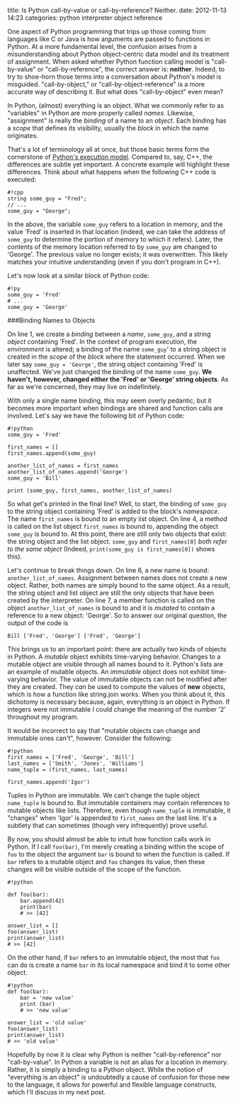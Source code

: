 title: Is Python call-by-value or call-by-reference? Neither.
date: 2012-11-13 14:23
categories: python interpreter object reference


One aspect of Python programming that trips up those coming from languages like C or Java is how arguments are passed to functions in Python. At a more fundamental level, the confusion arises from a misunderstanding about Python object-centric data model and its treatment of assignment. When asked whether Python function calling model is "call-by-value" or "call-by-reference", the correct answer is: **neither**. Indeed, to try to shoe-horn those terms into a conversation about Python's model is misguided. "call-by-object," or "call-by-object-reference" is a more accurate way of describing it. But what does "call-by-object" even mean?
<!--more-->

In Python, (almost) everything is an object. What we commonly refer to as "variables" in Python are more properly called *names*. Likewise, "assignment" is really the *binding* of a name to an *object*. Each binding has a *scope* that defines its visibility, usually the *block* in which the name originates.

That's a lot of terminology all at once, but those basic terms form the cornerstone of [Python's execution model](http://docs.python.org/3/reference/executionmodel.html). Compared to, say, C++, the differences are subtle yet important. A concrete example will highlight these differences. Think about what happens when the following C++ code is executed:

    #!cpp
    string some_guy = "Fred";
    // ...
    some_guy = "George";

In the above, the variable `some_guy` refers to a location in memory, and the value 'Fred' is inserted in that location (indeed, we can take the address of `some_guy` to determine the portion of memory to which it refers). Later, the contents of the memory location referred to by `some_guy` are changed to 'George'. The previous value no longer exists; it was overwritten. This likely matches your intuitive understanding (even if you don't program in C++).

Let's now look at a similar block of Python code:

    #!py
    some_guy = 'Fred'
    # ...
    some_guy = 'George'

###Binding Names to Objects

On line 1, we create a *binding* between a *name*, `some_guy`, and a string *object* containing 'Fred'. In the context of program execution, the *environment* is altered; a binding of the name `some_guy`' to a string object is created in the *scope* of the *block* where the statement occurred. When we later say `some_guy = 'George'`, the string object containing 'Fred' is unaffected. We've just changed the binding of the name `some_guy`. **We haven't, however, changed either the 'Fred' or 'George' string objects**. As far as we're concerned, they may live on indefinitely.

With only a single name binding, this may seem overly pedantic, but it becomes more important when bindings are shared and function calls are involved. Let's say we have the following bit of Python code:

    #!python
    some_guy = 'Fred'

    first_names = []
    first_names.append(some_guy)

    another_list_of_names = first_names
    another_list_of_names.append('George')
    some_guy = 'Bill'

    print (some_guy, first_names, another_list_of_names)

So what get's printed in the final line? Well, to start, the binding of `some_guy` to the string object containing 'Fred' is added to the block's *namespace*. The name `first_names` is bound to an empty list object. On line 4, a method is called on the list object `first_names` is bound to, appending the object `some_guy` is bound to. At this point, there are still only two objects that exist: the string object and the list object. `some_guy` and `first_names[0]` *both refer to the same object* (Indeed, `print(some_guy is first_names[0])` shows this).

Let's continue to break things down. On line 6, a new name is bound: `another_list_of_names`. Assignment between names does not create a new object. Rather, both names are simply bound to the same object. As a result, the string object and list object are still the only objects that have been created by the interpreter. On line 7, a member function is called on the object `another_list_of_names` is bound to and it is *mutated* to contain a reference to a new object: 'George'. So to answer our original question, the output of the code is 

    Bill ['Fred', 'George'] ['Fred', 'George']

This brings us to an important point: there are actually two kinds of objects in Python. A *mutable* object exhibits time-varying behavior. Changes to a mutable object are visible through all names bound to it. Python's lists are an example of mutable objects. An *immutable* object does not exhibit time-varying behavior. The value of immutable objects can not be modified after they are created. They *can* be used to compute the values of **new** objects, which is how a function like string.join works. When you think about it, this dichotomy is necessary because, again, everything is an object in Python. If integers were not immutable I could change the meaning of the number '2' throughout my program.

It would be incorrect to say that "mutable objects can change and immutable ones can't", however. Consider the following:

    #!python
    first_names = ['Fred', 'George', 'Bill']
    last_names = ['Smith', 'Jones', 'Williams']
    name_tuple = (first_names, last_names)

    first_names.append('Igor')

Tuples in Python are immutable. We can't change the tuple object `name_tuple` is bound to. But immutable containers may contain references to mutable objects like lists. Therefore, even though `name_tuple` is immutable, it "changes" when 'Igor' is appended to `first_names` on the last line. It's a subtlety that can sometimes (though very infrequently) prove useful.

By now, you should almost be able to intuit how function calls work in Python. If I call `foo(bar)`, I'm merely creating a binding within the scope of `foo` to the object the argument `bar` is bound to when the function is called. If `bar` refers to a mutable object and `foo` changes its value, then these changes will be visible outside of the scope of the function.

    #!python

    def foo(bar):
        bar.append(42)
        print(bar)
        # >> [42]

    answer_list = []
    foo(answer_list)
    print(answer_list)
    # >> [42]

On the other hand, if `bar` refers to an immutable object, the most that `foo` can do is create a name `bar` in its local namespace and bind it to some other object.

    #!python
    def foo(bar):
        bar = 'new value'
        print (bar)
        # >> 'new value'

    answer_list = 'old value'
    foo(answer_list)
    print(answer_list)
    # >> 'old value'

Hopefully by now it is clear why Python is neither "call-by-reference" nor "call-by-value". In Python a variable is not an alias for a location in memory. Rather, it is simply a binding to a Python object. While the notion of "everything is an object" is undoubtedly a cause of confusion for those new to the language, it allows for powerful and flexible language constructs, which I'll discuss in my next post. 

